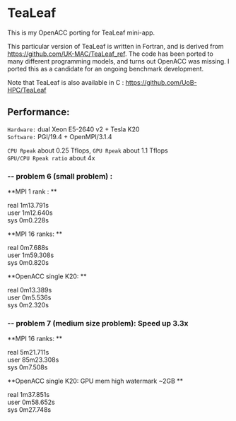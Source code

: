 # TeaLeaf
This is my OpenACC porting for TeaLeaf mini-app.   

This particular version of TeaLeaf is written in Fortran, 
and is derived from https://github.com/UK-MAC/TeaLeaf_ref.
The code has been ported to many different programming models, and turns out OpenACC was missing. 
I ported this as a candidate for an ongoing benchmark development.  


Note that TeaLeaf is also available in C : https://github.com/UoB-HPC/TeaLeaf  


## Performance: 

`Hardware:`   dual Xeon E5-2640 v2 + Tesla K20   <br/>
`Software:`   PGI/19.4 + OpenMPI/3.1.4      <br/>

`CPU Rpeak` about 0.25 Tflops,  `GPU Rpeak` about 1.1 Tflops   <br/>
`GPU/CPU Rpeak ratio` about 4x

### -- problem 6 (small problem) : 

**MPI 1 rank :   **

real	1m13.791s   <br/>
user	1m12.640s    <br/>
sys	0m0.228s      <br/>

**MPI 16 ranks:       **

real	0m7.688s   <br/>
user	1m59.308s   <br/>
sys	0m0.820s   <br/>

**OpenACC single K20: **

real	0m13.389s    <br/>
user	0m5.536s   <br/>
sys	0m2.320s   <br/>


### -- problem 7 (medium size problem):   Speed up 3.3x  

**MPI 16 ranks:  **

real	5m21.711s    <br/>
user	85m23.308s   <br/>
sys	0m7.508s   <br/>


**OpenACC single K20: GPU mem high watermark ~2GB  **

real	1m37.851s    <br/>
user	0m58.652s    <br/>
sys	0m27.748s    <br/> 

